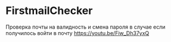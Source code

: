 # FirstmailChecker
Проверка почты на валидность и смена пароля в случае если получилось войти в почту 
https://youtu.be/Fiw_Dh37yxQ
